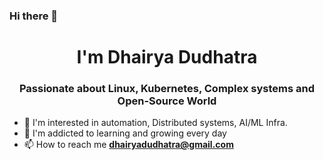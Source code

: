 ### Hi there 👋

<h1 align="center">I'm Dhairya Dudhatra</h1>
<h3 align="center">Passionate about Linux, Kubernetes, Complex systems and Open-Source World</h3>

- 💞️ I'm interested in automation, Distributed systems, AI/ML Infra.
- 🌱 I'm addicted to learning and growing every day
- 📫 How to reach me **dhairyadudhatra@gmail.com**

<!--
**Dhairya-Dudhatra/Dhairya-Dudhatra** is a ✨ _special_ ✨ repository because its `README.md` (this file) appears on your GitHub profile.

Here are some ideas to get you started:

- 🔭 I’m currently working on ...
- 🌱 I’m currently learning ...
- 👯 I’m looking to collaborate on ...
- 🤔 I’m looking for help with ...
- 💬 Ask me about ...
- 📫 How to reach me: ...
- 😄 Pronouns: ...
- ⚡ Fun fact: ...
-->
